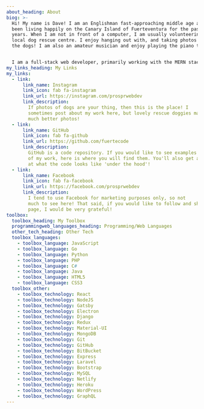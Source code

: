 ```yaml
---
about_heading: About
biog: >-
  Hi! My name is Dave! I am an Englishman fast-approaching middle age and I have
  been living happily on the Canary Island of Fuerteventura for the past few
  years. When I am not in front of a computer, I am usually volunteering at my
  local dog rescue centre. I enjoy hanging out with, and taking photos of, all
  the dogs! I am also an amateur musician and enjoy playing the piano to unwind.


  I am a full-stack web developer, primarily working with the MERN stack and Gatsby. However, I have experience with other languages and tech, such as Python, PHP, Go, Electron, WordPress, Django, Laravel and more!
my_links_heading: My Links
my_links:
  - link:
      link_name: Instagram
      link_icon: fab fa-instagram
      link_url: https://instagram.com/prosprwebdev
      link_description:
        If photos of dogs are your thing, then this is the place! I
        sometimes post about my work here, but lovely rescue doggies make for
        much better photos!
  - link:
      link_name: GitHub
      link_icon: fab fa-github
      link_url: https://github.com/fuertecode
      link_description:
        GitHub is a code repository. If you would like to see examples
        of my work, here is where you will find them. You'll also get a glimpse
        at what the code looks like 'under the hood'!
  - link:
      link_name: Facebook
      link_icon: fab fa-facebook
      link_url: https://facebook.com/prosprwebdev
      link_description:
        I tend to use Facebook for marketing purposes only, so not
        much to see here! That said, if you would like to follow and share my
        page, I would be very grateful!
toolbox:
  toolbox_heading: My Toolbox
  programmingweb_languages_heading: Programming/Web Languages
  other_tech_heading: Other Tech
  toolbox_languages:
    - toolbox_language: JavaScript
    - toolbox_language: Go
    - toolbox_language: Python
    - toolbox_language: PHP
    - toolbox_language: C#
    - toolbox_language: Java
    - toolbox_language: HTML5
    - toolbox_language: CSS3
  toolbox_other:
    - toolbox_technology: React
    - toolbox_technology: NodeJS
    - toolbox_technology: Gatsby
    - toolbox_technology: Electron
    - toolbox_technology: Django
    - toolbox_technology: Redux
    - toolbox_technology: Material-UI
    - toolbox_technology: MongoDB
    - toolbox_technology: Git
    - toolbox_technology: GitHub
    - toolbox_technology: BitBucket
    - toolbox_technology: Express
    - toolbox_technology: Laravel
    - toolbox_technology: Bootstrap
    - toolbox_technology: MySQL
    - toolbox_technology: Netlify
    - toolbox_technology: Heroku
    - toolbox_technology: WordPress
    - toolbox_technology: GraphQL
---
```


